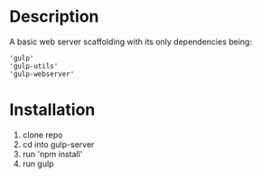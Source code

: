 # Description
A basic web server scaffolding with its only dependencies being:
```
'gulp'
'gulp-utils'
'gulp-webserver'
```

# Installation
1. clone repo
2. cd into gulp-server
3. run 'npm install'
4. run gulp

